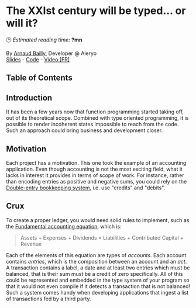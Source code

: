  # The XXIst century will be typed... or will it?
🕑 *Estimated reading time:* **?mn**

By [Arnaud Bailly](https://twitter.com/dr_c0d3), Developer @ Aleryo  
[Slides](https://abailly.github.io/slides/xxi-century-shall-be-typed-okiwi.html#/) - [Code](https://github.com/abailly/xxi-century-typed) - [Video \[FR\]](https://www.youtube.com/watch?v=WQYKQK3MB2g)

## Table of Contents

## Introduction
It has been a few years now that function programming started taking off, out of its theoretical scope. Combined with type oriented programming, it is possible to render incoherent states impossible to reach from the code. Such an approach could bring business and development closer.

## Motivation
Each project has a motivation. This one took the example of an accounting application. Even though accounting is not the most exciting field, what it lacks in interest it provides in terms of scope of work. For instance, rather than encoding entries as positive and negative sums, you could rely on the [Double-entry bookkeeping system](https://en.wikipedia.org/wiki/Double-entry_bookkeeping_system), i.e. use "credits" and "debits".

## Crux

To create a proper ledger, you would need solid rules to implement, such as the [Fundamental accounting equation](https://en.wikipedia.org/wiki/Accounting_equation), which is:
> Assets + Expenses + Dividends = Liabilities + Contributed Capital + Revenue

Each of the elements of this equation are types of *accounts*. Each account contains *entries*, which is the composition between an account and an *act*. A transaction contains a label, a date and at least two entries which must be balanced, that is their sum must be a credit of zero specifically. All of this could be represented and embedded in the type system of your program so that it would not even compile if it detects a transaction that is not balanced! Such a system comes handy when developing applications that ingest a list of transactions fed by a third party.